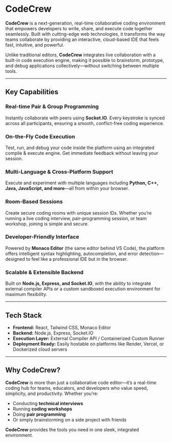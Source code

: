 # CodeCrew

**CodeCrew** is a next-generation, real-time collaborative coding environment that empowers developers to write, share, and execute code together seamlessly. Built with cutting-edge web technologies, it transforms the way teams collaborate by providing an interactive, cloud-based IDE that feels fast, intuitive, and powerful.

Unlike traditional editors, **CodeCrew** integrates live collaboration with a built-in code execution engine, making it possible to brainstorm, prototype, and debug applications collectively—without switching between multiple tools.

---

## Key Capabilities

### Real-time Pair & Group Programming
Instantly collaborate with peers using **Socket.IO**. Every keystroke is synced across all participants, ensuring a smooth, conflict-free coding experience.

### On-the-Fly Code Execution
Test, run, and debug your code inside the platform using an integrated compile & execute engine. Get immediate feedback without leaving your session.

### Multi-Language & Cross-Platform Support
Execute and experiment with multiple languages including **Python, C++, Java, JavaScript, and more**—all from within your browser.

### Room-Based Sessions
Create secure coding rooms with unique session IDs. Whether you’re running a live coding interview, pair-programming session, or team workshop, joining is simple and secure.

### Developer-Friendly Interface
Powered by **Monaco Editor** (the same editor behind VS Code), the platform offers intelligent syntax highlighting, autocompletion, and error detection—designed to feel like a professional IDE but in the browser.

### Scalable & Extensible Backend
Built on **Node.js, Express, and Socket.IO**, with the ability to integrate external compiler APIs or a custom sandboxed execution environment for maximum flexibility.

---

## Tech Stack

- **Frontend:** React, Tailwind CSS, Monaco Editor  
- **Backend:** Node.js, Express, Socket.IO  
- **Execution Layer:** External Compiler API / Containerized Custom Runner  
- **Deployment Ready:** Easily hostable on platforms like Render, Vercel, or Dockerized cloud servers  

---

## Why CodeCrew?

**CodeCrew** is more than just a collaborative code editor—it’s a real-time coding hub for teams, educators, and developers who value speed, simplicity, and productivity. Whether you’re:  

- Conducting **technical interviews**  
- Running **coding workshops**  
- Doing **pair programming**  
- Or simply brainstorming on a side project with friends  

**CodeCrew** provides the tools you need in one sleek, integrated environment.
